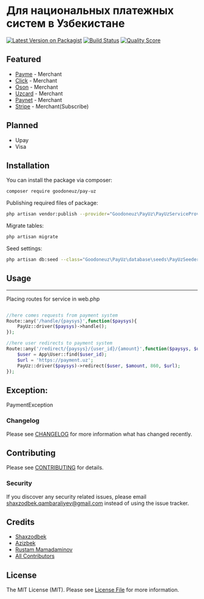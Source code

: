 # Для национальных платежных систем в Узбекистане

[![Latest Version on Packagist](https://img.shields.io/packagist/dt/goodoneuz/pay-uz.svg?style=flat)](https://packagist.org/packages/goodoneuz/pay-uz)
[![Build Status](https://img.shields.io/travis/goodoneuz/pay-uz/master.svg?style=flat-square)](https://travis-ci.org/goodoneuz/pay-uz)
[![Quality Score](https://img.shields.io/scrutinizer/g/goodoneuz/pay-uz.svg?style=flat-square)](https://scrutinizer-ci.com/g/goodoneuz/pay-uz)

**Featured**
------
- [Payme](http://payme.uz) - Merchant
- [Click](http://click.uz) - Merchant
- [Oson](http://click.uz) - Merchant
- [Uzcard](http://uzcard.uz) - Merchant
- [Paynet](http://paynet.uz) - Merchant
- [Stripe](https://stripe.com/) - Merchant(Subscribe)

**Planned**
------
- Upay
- Visa


## Installation

You can install the package via composer:

```bash
composer require goodoneuz/pay-uz
```
Publishing required files of package:

```bash
php artisan vendor:publish --provider="Goodoneuz\PayUz\PayUzServiceProvider"
```
Migrate tables:

```bash
php artisan migrate
```

Seed settings:

```bash
php artisan db:seed --class="Goodoneuz\PayUz\database\seeds\PayUzSeeder"
```

## Usage
------
Placing routes for service in web.php

```php

//here comes requests from payment system
Route::any('/handle/{paysys}',function($paysys){
    PayUz::driver($paysys)->handle();
});

//here user redirects to payment system
Route::any('/redirect/{paysys}/{user_id}/{amount}',function($paysys, $user_id, $amount){
    $user = App\User::find($user_id);
    $url = 'https://payment.uz';
    PayUz::driver($paysys)->redirect($user, $amount, 860, $url);
});
```

**Exception:**
------

PaymentException 

### Changelog

Please see [CHANGELOG](CHANGELOG.md) for more information what has changed recently.

## Contributing

Please see [CONTRIBUTING](CONTRIBUTING.md) for details.

### Security

If you discover any security related issues, please email shaxzodbek.qambaraliyev@gmail.com instead of using the issue tracker.

## Credits

- [Shaxzodbek](https://github.com/shaxzodbek-uzb)
- [Azizbek](https://github.com/azizbekeshonaliyev)
- [Rustam Mamadaminov](https://github.com/rustamwin)
- [All Contributors](../../contributors)

## License

The MIT License (MIT). Please see [License File](LICENSE.md) for more information.
